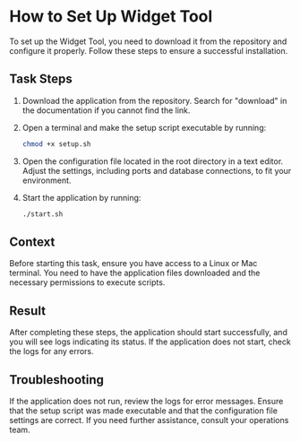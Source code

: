 # How to Set Up Widget Tool
<!-- topic-type: task -->
To set up the Widget Tool, you need to download it from the repository and configure it properly. Follow these steps to ensure a successful installation.

## Task Steps

1. Download the application from the repository. Search for "download" in the documentation if you cannot find the link.
2. Open a terminal and make the setup script executable by running:

   ```bash
   chmod +x setup.sh
   ```

3. Open the configuration file located in the root directory in a text editor. Adjust the settings, including ports and database connections, to fit your environment.
4. Start the application by running:

   ```bash
   ./start.sh
   ```

## Context

Before starting this task, ensure you have access to a Linux or Mac terminal. You need to have the application files downloaded and the necessary permissions to execute scripts.

## Result

After completing these steps, the application should start successfully, and you will see logs indicating its status. If the application does not start, check the logs for any errors.

## Troubleshooting

If the application does not run, review the logs for error messages. Ensure that the setup script was made executable and that the configuration file settings are correct. If you need further assistance, consult your operations team.
